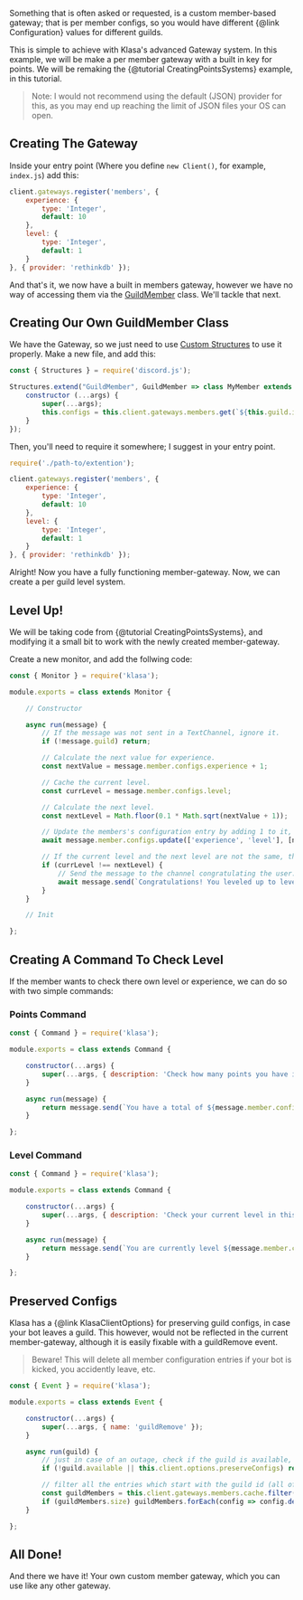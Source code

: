 Something that is often asked or requested, is a custom member-based gateway; that is per member configs, so you would have different {@link Configuration} values for different guilds.

This is simple to achieve with Klasa's advanced Gateway system. In this example, we will be make a per member gateway with a built in key for points. We will be remaking the {@tutorial CreatingPointsSystems} example, in this tutorial.

> Note: I would not recommend using the default (JSON) provider for this, as you may end up reaching the limit of JSON files your OS can open.

## Creating The Gateway

Inside your entry point (Where you define `new Client()`, for example, `index.js`) add this:

```javascript
client.gateways.register('members', {
	experience: {
		type: 'Integer',
		default: 10
	},
	level: {
		type: 'Integer',
		default: 1
	}
}, { provider: 'rethinkdb' });
```

And that's it, we now have a built in members gateway, however we have no way of accessing them via the [GuildMember](https://discord.js.org/#/docs/main/master/class/GuildMember) class. We'll tackle that next.

## Creating Our Own GuildMember Class

We have the Gateway, so we just need to use [Custom Structures](https://discord.js.org/#/docs/main/master/class/Structures) to use it properly. Make a new file, and add this:

```javascript
const { Structures } = require('discord.js');

Structures.extend("GuildMember", GuildMember => class MyMember extends GuildMember {
	constructor (...args) {
		super(...args);
		this.configs = this.client.gateways.members.get(`${this.guild.id}-${this.id}`, true);
	}
});

```

Then, you'll need to require it somewhere; I suggest in your entry point. 

```javascript
require('./path-to/extention');

client.gateways.register('members', {
	experience: {
		type: 'Integer',
		default: 10
	},
	level: {
		type: 'Integer',
		default: 1
	}
}, { provider: 'rethinkdb' });

```

Alright! Now you have a fully functioning member-gateway. Now, we can create a per guild level system.

## Level Up!

We will be taking code from {@tutorial CreatingPointsSystems}, and modifying it a small bit to work with the newly created member-gateway.


Create a new monitor, and add the follwing code:

```javascript
const { Monitor } = require('klasa');

module.exports = class extends Monitor {

	// Constructor

	async run(message) {
		// If the message was not sent in a TextChannel, ignore it.
		if (!message.guild) return;

		// Calculate the next value for experience.
		const nextValue = message.member.configs.experience + 1;

		// Cache the current level.
		const currLevel = message.member.configs.level;

		// Calculate the next level.
		const nextLevel = Math.floor(0.1 * Math.sqrt(nextValue + 1));

		// Update the members's configuration entry by adding 1 to it, and update the level also.
		await message.member.configs.update(['experience', 'level'], [nextValue, nextLevel]);

		// If the current level and the next level are not the same, then it has increased, and you can send the message.
		if (currLevel !== nextLevel) {
			// Send the message to the channel congratulating the user.
			await message.send(`Congratulations! You leveled up to level **${currLevel}**!`);
		}
	}

	// Init

};
```


## Creating A Command To Check Level

If the member wants to check there own level or experience, we can do so with two simple commands:

### Points Command

```javascript
const { Command } = require('klasa');

module.exports = class extends Command {

	constructor(...args) {
		super(...args, { description: 'Check how many points you have in this guild.' });
	}

	async run(message) {
		return message.send(`You have a total of ${message.member.configs.experience} experience points!`);
	}

};

```

### Level Command


```javascript
const { Command } = require('klasa');

module.exports = class extends Command {

	constructor(...args) {
		super(...args, { description: 'Check your current level in this guild.' });
	}

	async run(message) {
		return message.send(`You are currently level ${message.member.configs.level}!`);
	}

};

```

## Preserved Configs

Klasa has a {@link KlasaClientOptions} for preserving guild configs, in case your bot leaves a guild. This however, would not be reflected in the current member-gateway, although it is easily fixable with a guildRemove event.

>Beware! This will delete all member configuration entries if your bot is kicked, you accidently leave, etc.


```javascript
const { Event } = require('klasa');

module.exports = class extends Event {

	constructor(...args) {
		super(...args, { name: 'guildRemove' });
	}

	async run(guild) {
		// just in case of an outage, check if the guild is available, and also check if we are preserving configs.
		if (!guild.available || this.client.options.preserveConfigs) return;

		// filter all the entries which start with the guild id (all of the guilds members, which we are storing)
		const guildMembers = this.client.gateways.members.cache.filter(config => config.id.startsWith(guild.id));
		if (guildMembers.size) guildMembers.forEach(config => config.destroy());
	}

};

```

## All Done!

And there we have it! Your own custom member gateway, which you can use like any other gateway.
